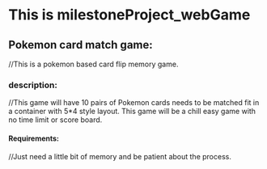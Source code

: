 # This is milestoneProject_webGame

## Pokemon card match game: 
//This is a pokemon based card flip memory game.

### description: 
//This game will have 10 pairs of Pokemon cards needs to be matched fit in a container with 5*4 style layout. This game will be a chill easy game with no time limit or score board. 

#### Requirements:
//Just need a little bit of memory and be patient about the process.